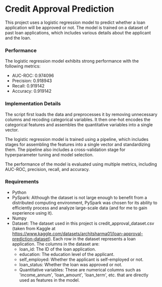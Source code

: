 # Credit Approval Prediction
This project uses a logistic regression model to predict whether a loan application will be approved or not. The model is trained on a dataset of past loan applications, which includes various details about the applicant and the loan.

### Performance
The logistic regression model exhibits strong performance with the following metrics:

- AUC-ROC: 0.974096
- Precision: 0.918943
- Recall: 0.919142
- Accuracy: 0.919142

### Implementation Details
The script first loads the data and preprocesses it by removing unnecessary columns and recoding categorical variables. It then one-hot encodes the categorical features and assembles the quantitative variables into a single vector.

The logistic regression model is trained using a pipeline, which includes stages for assembling the features into a single vector and standardizing them. The pipeline also includes a cross-validation stage for hyperparameter tuning and model selection.

The performance of the model is evaluated using multiple metrics, including AUC-ROC, precision, recall, and accuracy.

### Requirements
- Python
- PySpark: Although the dataset is not large enough to benefit from a distributed computing environment, PySpark was  chosen for its ability to efficiently process and analyze large-scale data (and for me to gain experience using it).
- Numpy
- Dataset: The dataset used in this project is credit_approval_dataset.csv (taken from Kaggle at https://www.kaggle.com/datasets/architsharma01/loan-approval-prediction-dataset). Each row in the dataset represents a loan application. The columns in the dataset are:
    - loan_id: The ID of the loan application.
    - education: The education level of the applicant.
    - self_employed: Whether the applicant is self-employed or not.
    - loan_status: Whether the loan was approved or not.
    - Quantitative variables: These are numerical columns such as 'income_annum', 'loan_amount', 'loan_term', etc. that are directly used as features in the model.




